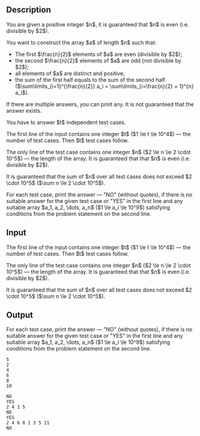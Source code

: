 ## Description

<div><p>You are given a positive integer $n$, it is guaranteed that $n$ is even (i.e. divisible by $2$).</p><p>You want to construct the array $a$ of length $n$ such that: </p><ul> <li> The first $\frac{n}{2}$ elements of $a$ are even (divisible by $2$); </li><li> the second $\frac{n}{2}$ elements of $a$ are odd (not divisible by $2$); </li><li> <span class="tex-font-style-bf">all elements of $a$ are distinct and positive</span>; </li><li> the sum of the first half equals to the sum of the second half ($\sum\limits_{i=1}^{\frac{n}{2}} a_i = \sum\limits_{i=\frac{n}{2} + 1}^{n} a_i$). </li></ul><p>If there are multiple answers, you can print any. It is <span class="tex-font-style-bf">not guaranteed</span> that the answer exists.</p><p>You have to answer $t$ independent test cases.</p></div><div class="input-specification"><p>The first line of the input contains one integer $t$ ($1 \le t \le 10^4$) — the number of test cases. Then $t$ test cases follow.</p><p>The only line of the test case contains one integer $n$ ($2 \le n \le 2 \cdot 10^5$) — the length of the array. It is guaranteed that that $n$ is even (i.e. divisible by $2$).</p><p>It is guaranteed that the sum of $n$ over all test cases does not exceed $2 \cdot 10^5$ ($\sum n \le 2 \cdot 10^5$).</p></div><div class="output-specification"><p>For each test case, print the answer — "<span class="tex-font-style-tt">NO</span>" (without quotes), if there is no suitable answer for the given test case or "<span class="tex-font-style-tt">YES</span>" in the first line and <span class="tex-font-style-bf">any</span> suitable array $a_1, a_2, \dots, a_n$ ($1 \le a_i \le 10^9$) satisfying conditions from the problem statement on the second line.</p></div>

## Input

<p>The first line of the input contains one integer $t$ ($1 \le t \le 10^4$) — the number of test cases. Then $t$ test cases follow.</p><p>The only line of the test case contains one integer $n$ ($2 \le n \le 2 \cdot 10^5$) — the length of the array. It is guaranteed that that $n$ is even (i.e. divisible by $2$).</p><p>It is guaranteed that the sum of $n$ over all test cases does not exceed $2 \cdot 10^5$ ($\sum n \le 2 \cdot 10^5$).</p>

## Output

<p>For each test case, print the answer — "<span class="tex-font-style-tt">NO</span>" (without quotes), if there is no suitable answer for the given test case or "<span class="tex-font-style-tt">YES</span>" in the first line and <span class="tex-font-style-bf">any</span> suitable array $a_1, a_2, \dots, a_n$ ($1 \le a_i \le 10^9$) satisfying conditions from the problem statement on the second line.</p>





```input1
5
2
4
6
8
10
```




```output1
NO
YES
2 4 1 5
NO
YES
2 4 6 8 1 3 5 11
NO
```


